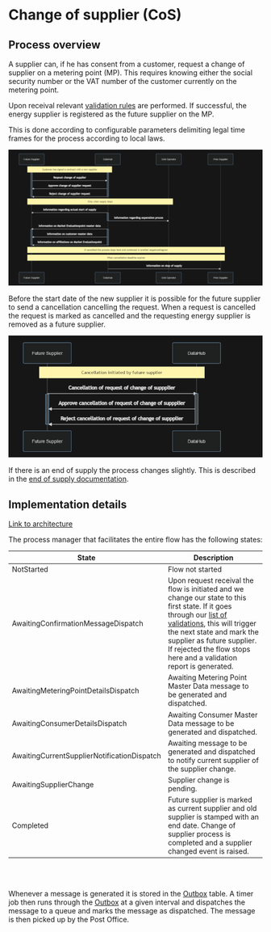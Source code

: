 # Change of supplier (CoS)

## Process overview

A supplier can, if he has consent from a customer, request a change of supplier on a metering point (MP). This requires knowing either the social security number or the VAT number of the customer currently on the metering point.

Upon receival relevant [validation rules](..\validations\change-of-supplier-validations.md) are performed. If successful, the energy supplier is registered as the future supplier on the MP.

This is done according to configurable parameters delimiting legal time frames for the process according to local laws.

![design](..\images\CoS_Sequence_Diagram.PNG)

Before the start date of the new supplier it is possible for the future supplier to send a cancellation cancelling the request.
When a request is cancelled the request is marked as cancelled and the requesting energy supplier is removed as a future supplier.

![design](..\images\Cancellation_Of_CoS_Sequence_Diagram.PNG)

If there is an end of supply the process changes slightly. This is described in the [end of supply documentation](.\end-of-supply.md).

## Implementation details

[Link to architecture](https://github.com/Energinet-DataHub/geh-market-roles#architecture)

The process manager that facilitates the entire flow has the following states:

| State                                       | Description                                                                                                                                                                                                                                                                                                                               |
| ------------------------------------------- | ----------------------------------------------------------------------------------------------------------------------------------------------------------------------------------------------------------------------------------------------------------------------------------------------------------------------------------------- |
| NotStarted                                  | Flow not started                                                                                                                                                                                                                                                                                                                          |
| AwaitingConfirmationMessageDispatch         | Upon request receival the flow is initiated and we change our state to this first state. If it goes through our [list of validations](..\validations\change-of-supplier-validations.md), this will trigger the next state and mark the supplier as future supplier. If rejected the flow stops here and a validation report is generated. |
| AwaitingMeteringPointDetailsDispatch        | Awaiting Metering Point Master Data message to be generated and dispatched.                                                                                                                                                                                                                                                               |
| AwaitingConsumerDetailsDispatch             | Awaiting Consumer Master Data message to be generated and dispatched.                                                                                                                                                                                                                                                                     |
| AwaitingCurrentSupplierNotificationDispatch | Awaiting message to be generated and dispatched to notify current supplier of the supplier change.                                                                                                                                                                                                                                        |
| AwaitingSupplierChange                      | Supplier change is pending.                                                                                                                                                                                                                                                                                                               |
| Completed                                   | Future supplier is marked as current supplier and old supplier is stamped with an end date. Change of supplier process is completed and a supplier changed event is raised.                                                                                                                                                               |

<br/>
<br/>

Whenever a message is generated it is stored in the [Outbox](http://www.kamilgrzybek.com/design/the-outbox-pattern/) table. A timer job then runs through the [Outbox](http://www.kamilgrzybek.com/design/the-outbox-pattern/) at a given interval and dispatches the message to a queue and marks the message as dispatched. The message is then picked up by the Post Office.
